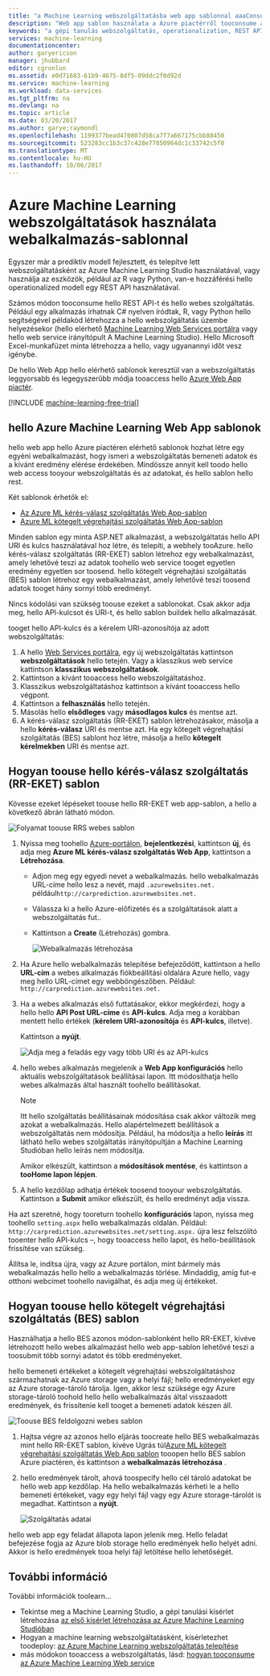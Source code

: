 ```yaml
---
title: "a Machine Learning webszolgáltatásba web app sablonnal aaaConsume |} Microsoft Docs"
description: "Web app sablon használata a Azure piactérről tooconsume az Azure Machine Learning a prediktív webes szolgáltatás."
keywords: "a gépi tanulás webszolgáltatás, operationalization, REST API-t"
services: machine-learning
documentationcenter: 
author: garyericson
manager: jhubbard
editor: cgronlun
ms.assetid: e0d71683-61b9-4675-8df5-09ddc2f0d92d
ms.service: machine-learning
ms.workload: data-services
ms.tgt_pltfrm: na
ms.devlang: na
ms.topic: article
ms.date: 03/20/2017
ms.author: garye;raymondl
ms.openlocfilehash: 1199377bead470807d58ca7f7a667175cbb88450
ms.sourcegitcommit: 523283cc1b3c37c428e77850964dc1c33742c5f0
ms.translationtype: MT
ms.contentlocale: hu-HU
ms.lasthandoff: 10/06/2017
---
```

# <a name="consume-an-azure-machine-learning-web-service-with-a-web-app-template"></a>Azure Machine Learning webszolgáltatások használata webalkalmazás-sablonnal

Egyszer már a prediktív modell fejlesztett, és telepítve lett webszolgáltatásként az Azure Machine Learning Studio használatával, vagy használja az eszközök, például az R vagy Python, van-e hozzáférési hello operationalized modell egy REST API használatával.

Számos módon tooconsume hello REST API-t és hello webes szolgáltatás. Például egy alkalmazás írhatnak C# nyelven íródtak, R, vagy Python hello segítségével példakód létrehozza a hello webszolgáltatás üzembe helyezésekor (hello elérhető [Machine Learning Web Services portálra](https://services.azureml.net/quickstart) vagy hello web service irányítópult A Machine Learning Studio). Hello Microsoft Excel-munkafüzet minta létrehozza a hello, vagy ugyanannyi időt vesz igénybe.

De hello Web App hello elérhető sablonok keresztül van a webszolgáltatás leggyorsabb és legegyszerűbb módja tooaccess hello [Azure Web App piactér](https://azure.microsoft.com/marketplace/web-applications/all/).

[!INCLUDE [machine-learning-free-trial](../../includes/machine-learning-free-trial.md)]

## <a name="hello-azure-machine-learning-web-app-templates"></a>hello Azure Machine Learning Web App sablonok
hello web app hello Azure piactéren elérhető sablonok hozhat létre egy egyéni webalkalmazást, hogy ismeri a webszolgáltatás bemeneti adatok és a kívánt eredmény elérése érdekében. Mindössze annyit kell toodo hello web access tooyour webszolgáltatás és az adatokat, és hello sablon hello rest.

Két sablonok érhetők el:

* [Az Azure ML kérés-válasz szolgáltatás Web App-sablon](https://azure.microsoft.com/marketplace/partners/microsoft/azuremlaspnettemplateforrrs/)
* [Azure ML kötegelt végrehajtási szolgáltatás Web App-sablon](https://azure.microsoft.com/marketplace/partners/microsoft/azuremlbeswebapptemplate/)

Minden sablon egy minta ASP.NET alkalmazást, a webszolgáltatás hello API URI és kulcs használatával hoz létre, és telepíti, a webhely tooAzure. hello kérés-válasz szolgáltatás (RR-EKET) sablon létrehoz egy webalkalmazást, amely lehetővé teszi az adatok toohello web service tooget egyetlen eredmény egyetlen sor toosend. hello kötegelt végrehajtási szolgáltatás (BES) sablon létrehoz egy webalkalmazást, amely lehetővé teszi toosend adatok tooget hány sornyi több eredményt.

Nincs kódolási van szükség toouse ezeket a sablonokat. Csak akkor adja meg, hello API-kulcsot és URI-t, és hello sablon buildek hello alkalmazását.

tooget hello API-kulcs és a kérelem URI-azonosítója az adott webszolgáltatás:

1. A hello [Web Services portálra](https://services.azureml.net/quickstart), egy új webszolgáltatás kattintson **webszolgáltatások** hello tetején. Vagy a klasszikus web service kattintson **klasszikus webszolgáltatások**.
2. Kattintson a kívánt tooaccess hello webszolgáltatáshoz.
3. Klasszikus webszolgáltatáshoz kattintson a kívánt tooaccess hello végpont.
4. Kattintson a **felhasználás** hello tetején.
5. Másolás hello **elsődleges** vagy **másodlagos kulcs** és mentse azt.
6. A kérés-válasz szolgáltatás (RR-EKET) sablon létrehozásakor, másolja a hello **kérés-válasz** URI és mentse azt. Ha egy kötegelt végrehajtási szolgáltatás (BES) sablont hoz létre, másolja a hello **kötegelt kérelmekben** URI és mentse azt.


## <a name="how-toouse-hello-request-response-service-rrs-template"></a>Hogyan toouse hello kérés-válasz szolgáltatás (RR-EKET) sablon
Kövesse ezeket lépéseket toouse hello RR-EKET web app-sablon, a hello a következő ábrán látható módon.

![Folyamat toouse RRS webes sablon][image1]


<!--    ![API Key][image3] -->

<!-- This value will look like this:
   
        https://ussouthcentral.services.azureml.net/workspaces/<workspace-id>/services/<service-id>/execute?api-version=2.0&details=true
   
    ![Request URI][image4] -->

1. Nyissa meg toohello [Azure-portálon](https://portal.azure.com), **bejelentkezési**, kattintson **új**, és adja meg **Azure ML kérés-válasz szolgáltatás Web App**, kattintson a **Létrehozása**. 
   
   * Adjon meg egy egyedi nevet a webalkalmazás. hello webalkalmazás URL-címe hello lesz a nevét, majd `.azurewebsites.net.` például`http://carprediction.azurewebsites.net.`
   * Válassza ki a hello Azure-előfizetés és a szolgáltatások alatt a webszolgáltatás fut..
   * Kattintson a **Create** (Létrehozás) gombra.
     
     ![Webalkalmazás létrehozása][image5]

4. Ha Azure hello webalkalmazás telepítése befejeződött, kattintson a hello **URL-cím** a webes alkalmazás fiókbeállítási oldalára Azure hello, vagy meg hello URL-címet egy webböngészőben. Például: `http://carprediction.azurewebsites.net.`
5. Ha a webes alkalmazás első futtatásakor, ekkor megkérdezi, hogy a hello hello **API Post URL-címe** és **API-kulcs**.
   Adja meg a korábban mentett hello értékek (**kérelem URI-azonosítója** és **API-kulcs**, illetve).
     
     Kattintson a **nyújt**.
     
     ![Adja meg a feladás egy vagy több URI és az API-kulcs][image6]

6. hello webes alkalmazás megjelenik a **Web App konfigurációs** hello aktuális webszolgáltatások beállításai lapon. Itt módosíthatja hello webes alkalmazás által használt toohello beállításokat.
   
   > [!NOTE]
   > Itt hello szolgáltatás beállításainak módosítása csak akkor változik meg azokat a webalkalmazás. Hello alapértelmezett beállítások a webszolgáltatás nem módosítja. Például, ha módosítja a hello **leírás** itt látható hello webes szolgáltatás irányítópultján a Machine Learning Studióban hello leírás nem módosítja.
   > 
   > 
   
    Amikor elkészült, kattintson a **módosítások mentése**, és kattintson a **tooHome lapon lépjen**.

7. A hello kezdőlap adhatja értékek toosend tooyour webszolgáltatás. Kattintson a **Submit** amikor elkészült, és hello eredményt adja vissza.

Ha azt szeretné, hogy tooreturn toohello **konfigurációs** lapon, nyissa meg toohello `setting.aspx` hello webalkalmazás oldalán. Például: `http://carprediction.azurewebsites.net/setting.aspx.` újra lesz felszólító tooenter hello API-kulcs –, hogy tooaccess hello lapot, és hello-beállítások frissítése van szükség.

Állítsa le, indítsa újra, vagy az Azure portálon, mint bármely más webalkalmazás hello hello a webalkalmazás törlése. Mindaddig, amíg fut-e otthoni webcímet toohello navigálhat, és adja meg új értékeket.

## <a name="how-toouse-hello-batch-execution-service-bes-template"></a>Hogyan toouse hello kötegelt végrehajtási szolgáltatás (BES) sablon
Használhatja a hello BES azonos módon-sablonként hello RR-EKET, kivéve létrehozott hello webes alkalmazást hello web app-sablon lehetővé teszi a toosubmit több sornyi adatot és több eredményeket.

hello bemeneti értékeket a kötegelt végrehajtási webszolgáltatáshoz származhatnak az Azure storage vagy a helyi fájl; hello eredményeket egy az Azure storage-tároló tárolja.
Igen, akkor lesz szüksége egy Azure storage-tároló toohold hello hello webalkalmazás által visszaadott eredmények, és frissítenie kell tooget a bemeneti adatok készen áll.

![Toouse BES feldolgozni webes sablon][image2]

1. Hajtsa végre az azonos hello eljárás toocreate hello BES webalkalmazás mint hello RR-EKET sablon, kivéve Ugrás túl[Azure ML kötegelt végrehajtási szolgáltatás Web App sablon](https://azure.microsoft.com/marketplace/partners/microsoft/azuremlbeswebapptemplate/) tooopen hello BES sablon Azure piactéren, és kattintson a **webalkalmazás létrehozása** .

2. hello eredmények tárolt, ahová toospecify hello cél tároló adatokat be hello web app kezdőlap. Ha hello webalkalmazás kérheti le a hello bemeneti értékeket, vagy egy helyi fájl vagy egy Azure storage-tárolót is megadhat.
   Kattintson a **nyújt**.
   
    ![Szolgáltatás adatai][image7]

hello web app egy feladat állapota lapon jelenik meg.
Hello feladat befejezése fogja az Azure blob storage hello eredmények hello helyét adni. Akkor is hello eredmények tooa helyi fájl letöltése hello lehetőségét.

## <a name="for-more-information"></a>További információ
További információk toolearn...

* Tekintse meg a Machine Learning Studio, a gépi tanulási kísérlet létrehozása [az első kísérlet létrehozása az Azure Machine Learning Studióban](machine-learning-create-experiment.md)
* Hogyan a machine learning webszolgáltatásként, kísérletezhet toodeploy: [az Azure Machine Learning webszolgáltatás telepítése](machine-learning-publish-a-machine-learning-web-service.md)
* más módokon tooaccess a webszolgáltatás, lásd: [hogyan tooconsume az Azure Machine Learning Web service](machine-learning-consume-web-services.md)

[image1]: media/machine-learning-consume-web-service-with-web-app-template/rrs-web-template-flow.png
[image2]: media/machine-learning-consume-web-service-with-web-app-template/bes-web-template-flow.png
[image3]: media/machine-learning-consume-web-service-with-web-app-template/api-key.png
[image4]: media/machine-learning-consume-web-service-with-web-app-template/post-uri.png
[image5]: media/machine-learning-consume-web-service-with-web-app-template/create-web-app.png
[image6]: media/machine-learning-consume-web-service-with-web-app-template/web-service-info.png
[image7]: media/machine-learning-consume-web-service-with-web-app-template/storage.png
